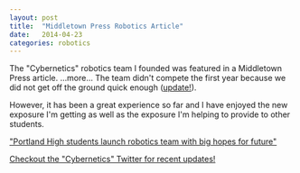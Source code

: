 ```yaml
---
layout: post
title:  "Middletown Press Robotics Article"
date:   2014-04-23
categories: robotics
---
```


The "Cybernetics" robotics team I founded was featured in a Middletown Press article. ...more...
The team didn't compete the first year because we did not get off the ground quick enough (<a href="{% post_url 2015-03-08-2014-robotics-state-championship %}">update!</a>).

However, it has been a great experience so far and I have enjoyed the new exposure I'm getting as well as the exposure I'm helping to provide to other students.

<a href = "http://www.middletownpress.com/social-affairs/20140423/portland-high-students-launch-robotics-team-with-big-hopes-for-future" target = "_blank">"Portland High students launch robotics team with big hopes for future"</a>

<a href = "http:///twitter.com/PHSFTC" target="_blank">Checkout the "Cybernetics" Twitter for recent updates!</a>